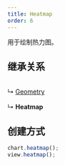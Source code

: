 ```yaml
---
title: Heatmap
order: 6
---
```


用于绘制热力图。<br />

<a name="b821e2f0"></a>

## 继承关系

<br />↳ [Geometry](geometry)<br />
<br />↳ **Heatmap**<br />

<a name="d3474432"></a>

## 创建方式

```typescript
chart.heatmap();
view.heatmap();
```
